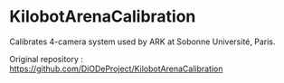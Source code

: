 # KilobotArenaCalibration

Calibrates 4-camera system used by ARK at Sobonne Université, Paris.

Original repository : https://github.com/DiODeProject/KilobotArenaCalibration
